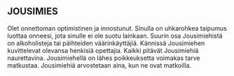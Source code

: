 ## JOUSIMIES
  
Olet onnettoman optimistinen ja innostunut. Sinulla on uhkarohkea taipumus luottaa onneesi, jota sinulle ei ole suotu lainkaan. Suurin osa Jousimiehistä on alkoholisteja tai päihteiden väärinkäyttäjiä. Kännissä Jousimiehen kuvittelevat olevansa henkisiä opettajia. Kaikki pitävät Jousimiehiä naurettavina. Jousimiehellä on lähes poikkeuksetta voimakas tarve matkustaa. Jousimiehiä arvostetaan aina, kun ne ovat matkoilla.

